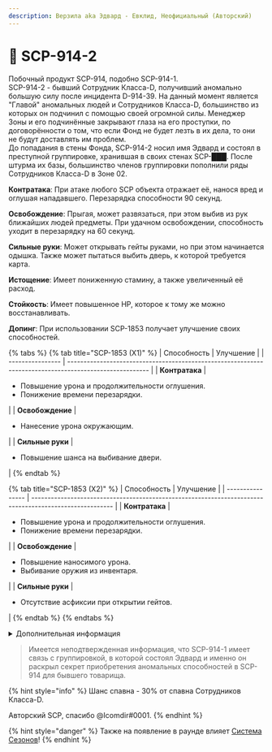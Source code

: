 ```yaml
---
description: Верзила aka Эдвард - Евклид, Неофициальный (Авторский)
---
```


# 💪 SCP-914-2

Побочный продукт SCP-914, подобно SCP-914-1.\
SCP-914-2 - бывший Сотрудник Класса-D, получивший аномально большую силу после инцидента D-914-39. На данный момент является "Главой" аномальных людей и Сотрудников Класса-D, большинство из которых он подчинил с помощью своей огромной силы. Менеджер Зоны и его подчинённые закрывают глаза на его проступки, по договорённости о том, что если Фонд не будет лезть в их дела, то они не будут доставлять им проблем.\
До попадания в стены Фонда, SCP-914-2 носил имя Эдвард и состоял в преступной группировке, хранившая в своих стенах SCP-███. После штурма их базы, большинство членов группировки пополнили ряды Сотрудников Класса-D в Зоне 02.

**Контратака**: При атаке любого SCP объекта отражает её, нанося вред и оглушая нападавшего. Перезарядка способности 90 секунд.

**Освобождение**: Прыгая, может развязаться, при этом выбив из рук ближайших людей предметы. При удачном освобождении, способность уходит в перезарядку на 60 секунд.

**Сильные руки**: Может открывать гейты руками, но при этом начинается одышка. Также может пытаться выбить дверь, к которой требуется карта.

**Истощение**: Имеет пониженную стамину, а также увеличенный её расход.

**Стойкость**: Имеет повышенное HP, которое к тому же можно восстанавливать.

**Допинг**: При использовании SCP-1853 получает улучшение своих способностей.

{% tabs %}
{% tab title="SCP-1853 (X1)" %}
| Способность      | Улучшение                                                                                               |
| ---------------- | ------------------------------------------------------------------------------------------------------- |
| **Контратака**   | <ul><li>Повышение урона и продолжительности оглушения.</li><li>Понижение времени перезарядки.</li></ul> |
| **Освобождение** | <ul><li>Нанесение урона окружающим.</li></ul>                                                           |
| **Сильные руки** | <ul><li>Повышение шанса на выбивание двери.</li></ul>                                                   |
{% endtab %}

{% tab title="SCP-1853 (X2)" %}
| Способность      | Улучшение                                                                                               |
| ---------------- | ------------------------------------------------------------------------------------------------------- |
| **Контратака**   | <ul><li>Повышение урона и продолжительности оглушения.</li><li>Понижение времени перезарядки.</li></ul> |
| **Освобождение** | <ul><li>Повышение наносимого урона.</li><li>Выбивание оружия из инвентаря.</li></ul>                    |
| **Сильные руки** | <ul><li>Отсутствие асфиксии при открытии гейтов.</li></ul>                                              |
{% endtab %}
{% endtabs %}

<details>

<summary>Дополнительная информация</summary>

* **Класс**: Сотрудник Класса-D
* **Оружие**: Кулаки
* **Уровень доступа**: Определяется силой
* **Броня**: Отсутствует
* **Особое снаряжение**: Отсутствует

</details>

> Имеется неподтвержденная информация, что SCP-914-1 имеет связь с группировкой, в которой состоял Эдвард и именно он раскрыл секрет приобретения аномальных способностей в SCP-914 для бывшего товарища.

{% hint style="info" %}
Шанс спавна - 30% от спавна Сотрудников Класса-D.

Авторский SCP, спасибо @Icomdir#0001.
{% endhint %}

{% hint style="danger" %}
Также на появление в раунде влияет [Система Сезонов](../../server-systems/seasons-system.md)!
{% endhint %}
